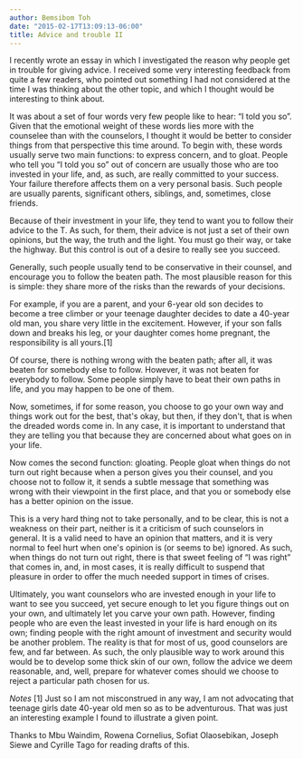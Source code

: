 ```yaml
---
author: Bemsibom Toh
date: "2015-02-17T13:09:13-06:00"
title: Advice and trouble II
---
```


I recently wrote an essay in which I investigated the reason why people get in trouble for giving advice. I received some very interesting feedback from quite a few readers, who pointed out something I had not considered at the time I was thinking about the other topic, and which I thought would be interesting to think about. 

It was about a set of four words very few people like to hear: “I told you so”.
Given that the emotional weight of these words lies more with the counselee than with the counselors, I thought it would be better to consider things from that perspective this time around.
To begin with, these words usually serve two main functions:  to express concern, and to gloat.
People who tell you “I told you so” out of concern are usually those who are too invested in your life, and, as such, are really committed to your success. Your failure therefore affects them on a very personal basis. Such people are usually parents, significant others, siblings, and, sometimes, close friends.

Because of their investment in your life, they tend to want you to follow their advice to the T. As such, for them, their advice is not just a set of their own opinions, but the way, the truth and the light. You must go their way, or take the highway. But this control is out of a desire to really see you succeed.

Generally, such people usually tend to be conservative in their counsel, and encourage you to follow the beaten path. The most plausible reason for this is simple: they share more of the risks than the rewards of your decisions. 

For example, if you are a parent, and your 6-year old son decides to become a tree climber or your teenage daughter decides to date a 40-year old man, you share very little in the excitement. However, if your son falls down and breaks his leg, or your daughter comes home pregnant, the responsibility is all yours.[1]

Of course, there is nothing wrong with the beaten path; after all, it was beaten for somebody else to follow. However, it was not beaten for everybody to follow. Some people simply have to beat their own paths in life, and you may happen to be one of them.

Now, sometimes, if for some reason, you choose to go your own way and things work out for the best, that's okay, but then, if they don't, that is when the dreaded words come in. In any case, it is important to understand that they are telling you that because they are concerned about what goes on in your life.

Now comes the second function: gloating. People gloat when things do not turn out right because when a person gives you their counsel, and you choose not to follow it, it sends a subtle message that something was wrong with their viewpoint in the first place, and that you or somebody else has a better opinion on the issue.

This is a very hard thing not to take personally, and to be clear, this is not a weakness on their part, neither is it a criticism of such counselors in general. It is a valid need to have an opinion that matters, and it is very normal to feel hurt when one's opinion is (or seems to be) ignored.
As such, when things do not turn out right, there is that sweet feeling of “I was right” that comes in, and, in most cases, it is really difficult to suspend that pleasure in order to offer the much needed support in times of crises.

Ultimately, you want counselors who are invested enough in your life to want to see you succeed, yet secure enough to let you figure things out on your own, and ultimately let you carve your own path. However, finding people who are even the least invested in your life is hard enough on its own; finding people with the right amount of investment and security would be another problem.
The reality is that for most of us, good counselors are few, and far between. As such, the only plausible way to work around this would be to develop some thick skin of our own, follow the advice we deem reasonable, and, well, prepare for whatever comes should we choose to reject a particular path chosen for us. 

*Notes*
[1] Just so I am not misconstrued in any way, I am not advocating that teenage girls date 40-year old men so as to be adventurous. That was just an interesting example I found to illustrate a given point.

Thanks to Mbu Waindim, Rowena Cornelius, Sofiat Olaosebikan, Joseph Siewe and Cyrille Tago for reading drafts of this.
